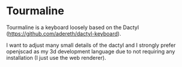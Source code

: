 # Tourmaline
Tourmaline is a keyboard loosely based on the Dactyl (https://github.com/adereth/dactyl-keyboard). 

I want to adjust many small details of the dactyl and I strongly prefer openjscad as my 3d development language due to not requiring any installation (I just use the web renderer).